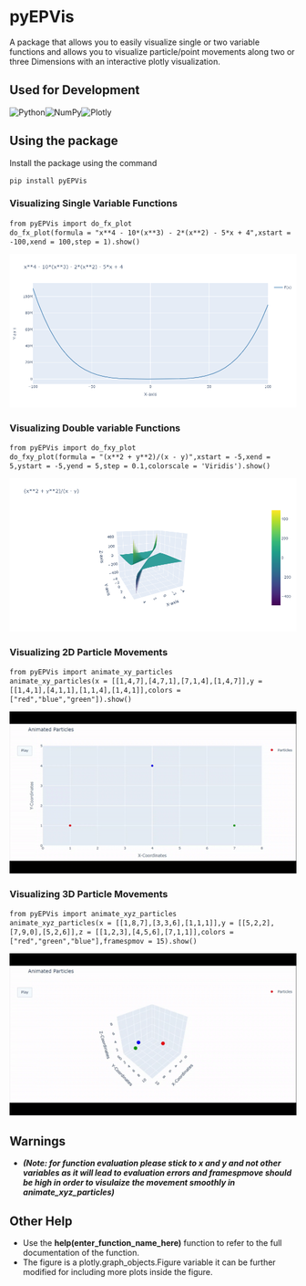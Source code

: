 # pyEPVis
A package that allows you to easily visualize single or two variable functions and allows you to visualize particle/point movements along two or three Dimensions with an interactive plotly visualization.

## Used for Development
![Python](https://img.shields.io/badge/Python-FFD43B?style=for-the-badge&logo=python&logoColor=blue)![NumPy](https://img.shields.io/badge/Numpy-777BB4?style=for-the-badge&logo=numpy&logoColor=white)![Plotly](https://img.shields.io/badge/Plotly-239120?style=for-the-badge&logo=plotly&logoColor=white)

## Using the package

Install the package using the command
```
pip install pyEPVis
```
### Visualizing Single Variable Functions
```
from pyEPVis import do_fx_plot
do_fx_plot(formula = "x**4 - 10*(x**3) - 2*(x**2) - 5*x + 4",xstart = -100,xend = 100,step = 1).show()
```
![plotfx](pkgWork/plotfx.png)

### Visualizing Double variable Functions
```
from pyEPVis import do_fxy_plot
do_fxy_plot(formula = "(x**2 + y**2)/(x - y)",xstart = -5,xend = 5,ystart = -5,yend = 5,step = 0.1,colorscale = 'Viridis').show()
```
![plotfx](pkgWork/plotfxy.png)

### Visualizing 2D Particle Movements
```
from pyEPVis import animate_xy_particles
animate_xy_particles(x = [[1,4,7],[4,7,1],[7,1,4],[1,4,7]],y = [[1,4,1],[4,1,1],[1,1,4],[1,4,1]],colors = ["red","blue","green"]).show()
```
![vis2D](pkgWork/vis2D.gif)

### Visualizing 3D Particle Movements
```
from pyEPVis import animate_xyz_particles
animate_xyz_particles(x = [[1,8,7],[3,3,6],[1,1,1]],y = [[5,2,2],[7,9,0],[5,2,6]],z = [[1,2,3],[4,5,6],[7,1,1]],colors = ["red","green","blue"],framespmov = 15).show()
```
![vis3D](pkgWork/vis3D.gif)

## Warnings
* ***(Note: for function evaluation please stick to x and y and not other variables as it will lead to evaluation errors and framespmove should be high in order to visulaize the movement smoothly in animate_xyz_particles)***

## Other Help
* Use the **help(enter_function_name_here)** function to refer to the full documentation of the function.
* The figure is a plotly.graph_objects.Figure variable it can be further modified for including more plots inside the figure.